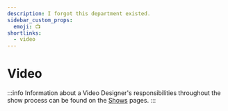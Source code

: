 ```yaml
---
description: I forgot this department existed.
sidebar_custom_props:
  emoji: 📺
shortlinks:
  - video
---
```

# Video

:::info
Information about a Video Designer's responsibilities throughout the show process can be found on the
[Shows](/wiki/warwick-drama/shows) pages.
:::